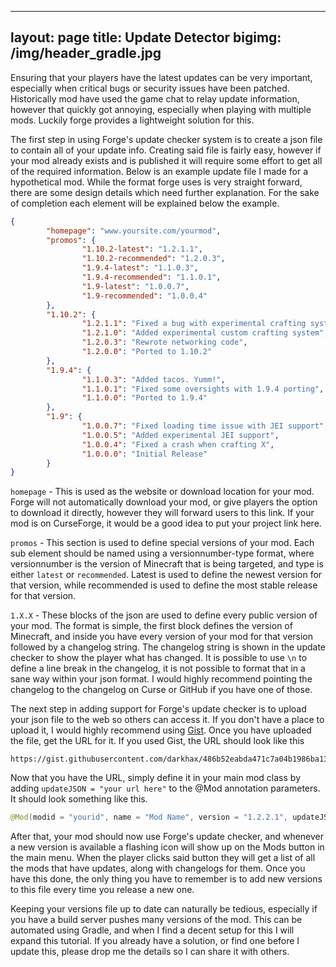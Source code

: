 
--- 
layout: page 
title: Update Detector 
bigimg: /img/header_gradle.jpg 
--- 
 
Ensuring that your players have the latest updates can be very important, especially when critical bugs or security issues have been patched. Historically mod have used the game chat to relay update information, however that quickly got annoying, especially when playing with multiple mods. Luckily forge provides a lightweight solution for this. 
 
The first step in using Forge's update checker system is to create a json file to contain all of your update info. Creating said file is fairly easy, however if your mod already exists and is published it will require some effort to get all of the required information. Below is an example update file I made for a hypothetical mod. While the format forge uses is very straight forward, there are some design details which need further explanation. For the sake of completion each element will be explained below the example. 
 
``` json 
{ 
        "homepage": "www.yoursite.com/yourmod", 
        "promos": { 
                "1.10.2-latest": "1.2.1.1", 
                "1.10.2-recommended": "1.2.0.3", 
                "1.9.4-latest": "1.1.0.3", 
                "1.9.4-recommended": "1.1.0.1", 
                "1.9-latest": "1.0.0.7", 
                "1.9-recommended": "1.0.0.4" 
        }, 
        "1.10.2": { 
                "1.2.1.1": "Fixed a bug with experimental crafting system", 
                "1.2.1.0": "Added experimental custom crafting system", 
                "1.2.0.3": "Rewrote networking code", 
                "1.2.0.0": "Ported to 1.10.2" 
        }, 
        "1.9.4": { 
                "1.1.0.3": "Added tacos. Yumm!", 
                "1.1.0.1": "Fixed some oversights with 1.9.4 porting", 
                "1.1.0.0": "Ported to 1.9.4" 
        }, 
        "1.9": { 
                "1.0.0.7": "Fixed loading time issue with JEI support", 
                "1.0.0.5": "Added experimental JEI support", 
                "1.0.0.4": "Fixed a crash when crafting X", 
                "1.0.0.0": "Initial Release" 
        } 
} 
``` 
 
`homepage` - This is used as the website or download location for your mod. Forge will not automatically download your mod, or give players the option to download it directly, however they will forward users to this link. If your mod is on CurseForge, it would be a good idea to put your project link here.  
 
`promos` - This section is used to define special versions of your mod. Each sub element should be named using a versionnumber-type format, where versionnumber is the version of Minecraft that is being targeted, and type is either `latest` or `recommended`. Latest is used to define the newest version for that version, while recommended is used to define the most stable release for that version. 
 
`1.X.X` - These blocks of the json are used to define every public version of your mod. The format is simple, the first block defines the version of Minecraft, and inside you have every version of your mod for that version followed by a changelog string. The changelog string is shown in the update checker to show the player what has changed. It is possible to use `\n` to define a line break in the changelog, it is not possible to format that in a sane way within your json format. I would highly recommend pointing the changelog to the changelog on Curse or GitHub if you have one of those.  
 
The next step in adding support for Forge's update checker is to upload your json file to the web so others can access it. If you don't have a place to upload it, I would highly recommend using [Gist](https://gist.github.com/). Once you have uploaded the file, get the URL for it. If you used Gist, the URL should look like this 
``` 
https://gist.githubusercontent.com/darkhax/486b52eabda471c7a04b1986ba134552/raw/9c8375b619e348353419b536dfc3da37294d9d57/update.json` 
``` 
Now that you have the URL, simply define it in your main mod class by adding `updateJSON = "your url here"` to the @Mod annotation parameters. It should look something like this.  
 
```java 
@Mod(modid = "yourid", name = "Mod Name", version = "1.2.2.1", updateJSON = "https://gist.githubusercontent.com/darkhax/486b52eabda471c7a04b1986ba134552/raw/9c8375b619e348353419b536dfc3da37294d9d57/update.json") 
``` 
 
After that, your mod should now use Forge's update checker, and whenever a new version is available a flashing icon will show up on the Mods button in the main menu. When the player clicks said button they will get a list of all the mods that have updates, along with changelogs for them. Once you have this done, the only thing you have to remember is to add new versions to this file every time you release a new one. 
 
Keeping your versions file up to date can naturally be tedious, especially if you have a build server pushes many versions of the mod. This can be automated using Gradle, and when I find a decent setup for this I will expand this tutorial. If you already have a solution, or find one before I update this, please drop me the details so I can share it with others.
